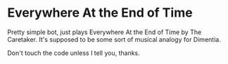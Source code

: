 # Everywhere At the End of Time

Pretty simple bot, just plays Everywhere At the End of Time by The Caretaker. It's supposed to be some sort of musical analogy for Dimentia. 

Don't touch the code unless I tell you, thanks.
